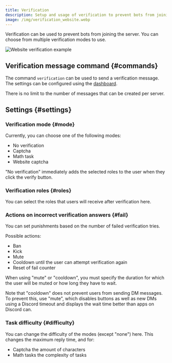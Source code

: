 ```yaml
---
title: Verification
description: Setup and usage of verification to prevent bots from joining and raiding your Discord server.
image: /img/verification_website.webp
---
```


Verification can be used to prevent bots from joining the server. You can choose from multiple verification modes to use.

![Website verification example](/img/verification_website.webp)

## Verification message command {#commands}

The command `verification` can be used to send a verification message.
The settings can be configured using the [dashboard](https://tomatenkuchen.com/dashboard/settings#verificationRole).

There is no limit to the number of messages that can be created per server.

## Settings {#settings}

### Verification mode {#mode}

Currently, you can choose one of the following modes:
- No verification
- Captcha
- Math task
- Website captcha

"No verification" immediately adds the selected roles to the user when they click the verify button.

### Verification roles {#roles}

You can select the roles that users will receive after verification here.

### Actions on incorrect verification answers {#fail}

You can set punishments based on the number of failed verification tries.

Possible actions:
- Ban
- Kick
- Mute
- Cooldown until the user can attempt verification again
- Reset of fail counter

When using "mute" or "cooldown", you must specify the duration for which the user will be muted or how long they have to wait.

Note that "cooldown" does not prevent users from sending DM messages.
To prevent this, use "mute", which disables buttons as well as new DMs using a Discord timeout and displays the wait time better than apps on Discord can.

### Task difficulty {#difficulty}

You can change the difficulty of the modes (except "none") here. This changes the maximum reply time, and for:
- Captcha the amount of characters
- Math tasks the complexity of tasks
